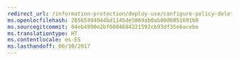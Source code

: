 ```yaml
---
redirect_url: /information-protection/deploy-use/configure-policy-delete-reorder
ms.openlocfilehash: 28565494044bd1145de5869ab0ab00d6851691b0
ms.sourcegitcommit: 04eb4990e2bf0004684221592cb93df35e6acebe
ms.translationtype: HT
ms.contentlocale: es-ES
ms.lasthandoff: 06/30/2017
---
```

